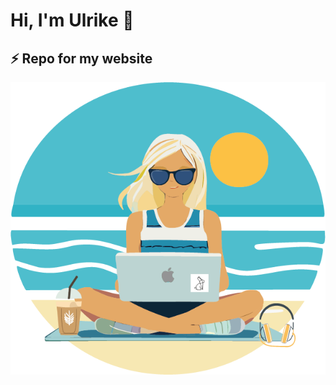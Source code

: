 # Hi, I'm Ulrike 👋 

## ⚡ Repo for my website

![Profile icon](pictures/hackergirl_on_the_beach03.png)
